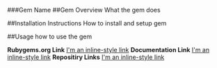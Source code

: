 ###Gem Name
##Gem Overview
What the gem does

##Installation Instructions
How to install and setup gem

##Usage
how to use the gem

**Rubygems.org Link**
[I'm an inline-style link](https://www.google.com)
**Documentation Link**
[I'm an inline-style link](https://www.google.com)
**Repositiry Links**
[I'm an inline-style link](https://www.google.com)